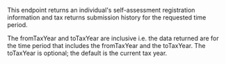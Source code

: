 <p>This endpoint returns an individual's self-assessment registration information and tax returns submission history for the requested time period.</p>
<p>The fromTaxYear and toTaxYear are inclusive i.e. the data returned are for the time period that includes the fromTaxYear and the toTaxYear. The toTaxYear is optional; the default is the current tax year.</p>